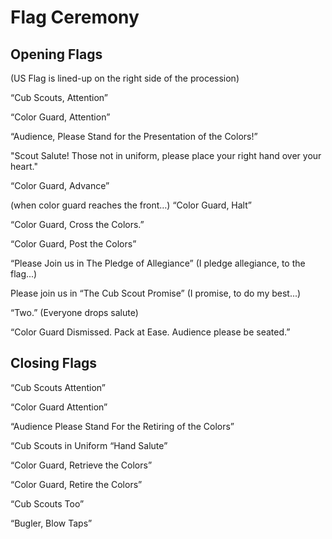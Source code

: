 # Flag Ceremony

## Opening Flags

(US Flag is lined-up on the right side of the procession)

“Cub Scouts, Attention”

“Color Guard, Attention”

“Audience, Please Stand for the Presentation of the Colors!”

"Scout Salute!  Those not in uniform, please place your right hand over your heart."

“Color Guard, Advance” 

(when color guard reaches the front…)
“Color Guard, Halt” 

“Color Guard, Cross the Colors.”

“Color Guard, Post the Colors”

“Please Join us in The Pledge of Allegiance” (I pledge allegiance, to the flag...)

Please join us in “The Cub Scout Promise” (I promise, to do my best...)

“Two.”
(Everyone drops salute) 

“Color Guard  Dismissed.  Pack at Ease.  Audience please be seated.”

## Closing Flags

“Cub Scouts Attention”

“Color Guard Attention”

“Audience Please Stand For the Retiring of the Colors”

“Cub Scouts in Uniform “Hand Salute”

“Color Guard, Retrieve the Colors”

“Color Guard, Retire the Colors”

“Cub Scouts  Too”

“Bugler, Blow Taps”

